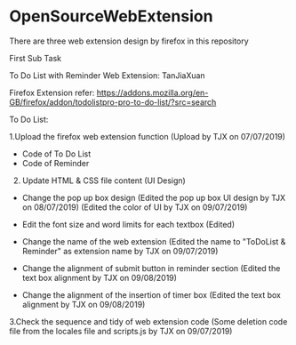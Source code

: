 # OpenSourceWebExtension

There are three web extension design by firefox in this repository

First Sub Task

To Do List with Reminder Web Extension: TanJiaXuan

Firefox Extension refer: https://addons.mozilla.org/en-GB/firefox/addon/todolistpro-pro-to-do-list/?src=search

To Do List:

1.Upload the firefox web extension function
(Upload by TJX on 07/07/2019)
  - Code of To Do List
  - Code of Reminder




2. Update HTML & CSS file content (UI Design) 
  - Change the pop up box design 
  (Edited the pop up box UI design by TJX on 08/07/2019)
  (Edited the color of UI by TJX on 09/07/2019)
  
  - Edit the font size and word limits for each textbox 
  (Edited)
  
  - Change the name of the web extension
  (Edited the name to "ToDoList & Reminder" as extension name by TJX on 09/07/2019)
  
  - Change the alignment of submit button in reminder section 
  (Edited the text box alignment by TJX on 09/08/2019)
  
  - Change the alignment of the insertion of timer box
  (Edited the text box alignment by TJX on 09/08/2019)


3.Check the sequence and tidy of web extension code
(Some deletion code file from the locales file and scripts.js by TJX on 09/07/2019)





